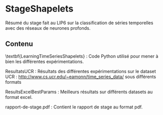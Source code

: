 # StageShapelets

Résumé du stage fait au LIP6 sur la classification de séries temporelles avec des réseaux de neurones profonds.

## Contenu 

\textbf{LearningTimeSeriesShapelets} :  Code Python utilisé pour mener à bien les différentes expérimentations.

ResultatsUCR : Résultats des différentes expérimentations sur le dataset UCR : http://www.cs.ucr.edu/~eamonn/time_series_data/ sous différents formats

ResultsExcelBestParams : Meilleurs résultats sur différents datasets au format excel.

rapport-de-stage.pdf : Contient le rapport de stage au format pdf.

